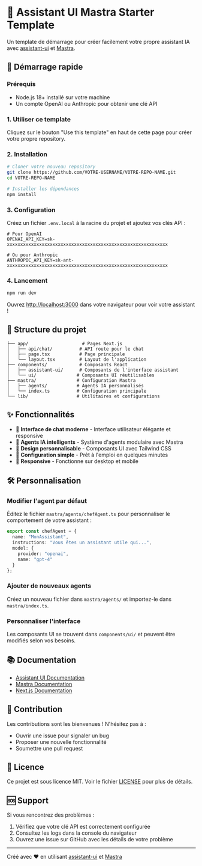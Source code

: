 # 🤖 Assistant UI Mastra Starter Template

Un template de démarrage pour créer facilement votre propre assistant IA avec [assistant-ui](https://github.com/Yonom/assistant-ui) et [Mastra](https://mastra.ai/).

## 🚀 Démarrage rapide

### Prérequis
- Node.js 18+ installé sur votre machine
- Un compte OpenAI ou Anthropic pour obtenir une clé API

### 1. Utiliser ce template
Cliquez sur le bouton "Use this template" en haut de cette page pour créer votre propre repository.

### 2. Installation
```bash
# Cloner votre nouveau repository
git clone https://github.com/VOTRE-USERNAME/VOTRE-REPO-NAME.git
cd VOTRE-REPO-NAME

# Installer les dépendances
npm install
```

### 3. Configuration
Créez un fichier `.env.local` à la racine du projet et ajoutez vos clés API :

```env
# Pour OpenAI
OPENAI_API_KEY=sk-xxxxxxxxxxxxxxxxxxxxxxxxxxxxxxxxxxxxxxxxxxxxxxxxxxxxxxxxxxxx

# Ou pour Anthropic
ANTHROPIC_API_KEY=sk-ant-xxxxxxxxxxxxxxxxxxxxxxxxxxxxxxxxxxxxxxxxxxxxxxxxxxxxxxxxxxxx
```

### 4. Lancement
```bash
npm run dev
```

Ouvrez [http://localhost:3000](http://localhost:3000) dans votre navigateur pour voir votre assistant !

## 📁 Structure du projet

```
├── app/                    # Pages Next.js
│   ├── api/chat/          # API route pour le chat
│   ├── page.tsx           # Page principale
│   └── layout.tsx         # Layout de l'application
├── components/            # Composants React
│   ├── assistant-ui/      # Composants de l'interface assistant
│   └── ui/               # Composants UI réutilisables
├── mastra/               # Configuration Mastra
│   ├── agents/           # Agents IA personnalisés
│   └── index.ts          # Configuration principale
└── lib/                  # Utilitaires et configurations
```

## ✨ Fonctionnalités

- 💬 **Interface de chat moderne** - Interface utilisateur élégante et responsive
- 🧠 **Agents IA intelligents** - Système d'agents modulaire avec Mastra
- 🎨 **Design personnalisable** - Composants UI avec Tailwind CSS
- 🔧 **Configuration simple** - Prêt à l'emploi en quelques minutes
- 📱 **Responsive** - Fonctionne sur desktop et mobile

## 🛠️ Personnalisation

### Modifier l'agent par défaut
Éditez le fichier `mastra/agents/chefAgent.ts` pour personnaliser le comportement de votre assistant :

```typescript
export const chefAgent = {
  name: "MonAssistant",
  instructions: "Vous êtes un assistant utile qui...",
  model: {
    provider: "openai",
    name: "gpt-4"
  }
};
```

### Ajouter de nouveaux agents
Créez un nouveau fichier dans `mastra/agents/` et importez-le dans `mastra/index.ts`.

### Personnaliser l'interface
Les composants UI se trouvent dans `components/ui/` et peuvent être modifiés selon vos besoins.

## 📚 Documentation

- [Assistant UI Documentation](https://docs.assistant-ui.com/)
- [Mastra Documentation](https://docs.mastra.ai/)
- [Next.js Documentation](https://nextjs.org/docs)

## 🤝 Contribution

Les contributions sont les bienvenues ! N'hésitez pas à :
- Ouvrir une issue pour signaler un bug
- Proposer une nouvelle fonctionnalité
- Soumettre une pull request

## 📄 Licence

Ce projet est sous licence MIT. Voir le fichier [LICENSE](LICENSE) pour plus de détails.

## 🆘 Support

Si vous rencontrez des problèmes :
1. Vérifiez que votre clé API est correctement configurée
2. Consultez les logs dans la console du navigateur
3. Ouvrez une issue sur GitHub avec les détails de votre problème

---

Créé avec ❤️ en utilisant [assistant-ui](https://github.com/Yonom/assistant-ui) et [Mastra](https://mastra.ai/)